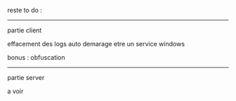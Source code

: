 reste to do :

------------------

partie client

effacement des logs
auto demarage
etre un service windows

bonus : obfuscation

------------------

partie server

a voir
